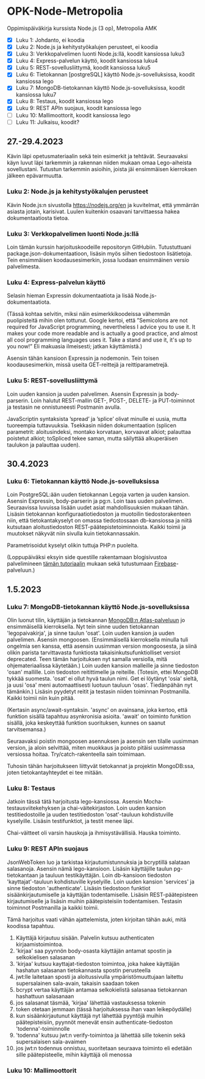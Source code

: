 # OPK-Node-Metropolia
Oppimispäiväkirja kurssista Node.js (3 op), Metropolia AMK

- [x] Luku 1: Johdanto, ei koodia
- [x] Luku 2: Node.js ja kehitystyökalujen perusteet, ei koodia
- [x] Luku 3: Verkkopalvelimen luonti Node.js:llä, koodit kansiossa luku3
- [x] Luku 4: Express-palvelun käyttö, koodit kansiossa luku4
- [x] Luku 5: REST-sovellusliittymä, koodit kansiossa luku5
- [x] Luku 6: Tietokannan [postgreSQL] käyttö Node.js-sovelluksissa, koodit kansiossa lego
- [x] Luku 7: MongoDB-tietokannan käyttö Node.js-sovelluksissa, koodit kansiossa luku7
- [x] Luku 8: Testaus, koodit kansiossa lego
- [x] Luku 9: REST APIn suojaus, koodit kansiossa lego
- [ ] Luku 10: Mallimoottorit, koodit kansiossa lego
- [ ] Luku 11: Julkaisu, koodit?

## 27.-29.4.2023

Kävin läpi opetusmateriaalin sekä tein esimerkit ja tehtävät. Seuraavaksi käyn luvut läpi tarkemmin ja 
rakennan niiden mukaan omaa Lego-aiheista sovellustani. Tutustun tarkemmin asioihin, joista jäi ensimmäisen 
kierroksen jälkeen epävarmuutta.

### Luku 2: Node.js ja kehitystyökalujen perusteet

Kävin Node.js:n sivustolla https://nodejs.org/en ja kuvitelmat, että ymmärrän asiasta jotain, karisivat. 
Luulen kuitenkin osaavani tarvittaessa hakea dokumentaatiosta tietoa.

### Luku 3: Verkkopalvelimen luonti Node.js:llä

Loin tämän kurssin harjoituskoodeille repositoryn GitHubiin. Tutustuttuani package.json-dokumentaatioon, 
lisäsin myös siihen tiedostoon lisätietoja. Tein ensimmäisen koodausesimerkin, jossa luodaan ensimmäinen 
versio palvelimesta.

### Luku 4: Express-palvelun käyttö

Selasin hieman Expressin dokumentaatiota ja lisää Node.js-dokumentaatiota.

(Tässä kohtaa selvitin, miksi näin esimerkkikoodeissa vähemmän puolipisteitä mihin olen tottunut. 
Google kertoi, että ”Semicolons are not required for JavaScript programming, nevertheless I advice you to use it. 
It makes your code more readable and is actually a good practice, and almost all cool programming languages uses it. 
Take a stand and use it, it's up to you now!” Eli makuasia ilmeisesti; jatkan käyttämistä.)

Asensin tähän kansioon Expressin ja nodemonin. Tein toisen koodausesimerkin, missä useita GET-reittejä ja reittiparametrejä.

### Luku 5: REST-sovellusliittymä
Loin uuden kansion ja uuden palvelimen. Asensin Expressin ja body-parserin. Loin halutut REST-mallin GET-, POST-, 
DELETE- ja PUT-toiminnot ja testasin ne onnistuneesti Postmanin avulla.

JavaScriptin syntaksista ’spread’ ja ’splice’ olivat minulle ei uusia, mutta tuoreempia tuttavuuksia. 
Tsekkasin niiden dokumentaation (splicen parametrit: aloitusindeksi, montako korvataan, korvaavat alkiot; palauttaa poistetut alkiot; 
toSpliced tekee saman, mutta säilyttää alkuperäisen taulukon ja palauttaa uuden).

## 30.4.2023

### Luku 6: Tietokannan käyttö Node.js-sovelluksissa

Loin PostgreSQL:ään uuden tietokannan Legoja varten ja uuden kansion. Asensin Expressin, body-parserin ja pg:n. 
Loin taas uuden palvelimen. Seuraavissa luvuissa lisään uudet asiat mahdollisuuksien mukaan tähän. Lisäsin tietokannan konfiguraatiotiedoston 
ja muotoilin tiedostorakenteen niin, että tietokantakyselyt on omassa tiedostossaan db-kansiossa ja niitä kutsutaan aloitustiedoston 
REST-päätepistetoiminnoista. Kaikki toimii ja muutokset näkyvät niin sivulla kuin tietokannassakin.

Parametrisoidut kyselyt olikin tuttuja PHP:n puolelta.

(Loppupäiväksi eksyin side questille rakentamaan blogisivustoa palvelimineen 
[tämän tutoriaalin](https://dev.to/themodernweb/fullstack-how-to-create-a-working-blogging-website-with-pure-html-css-and-js-in-2021-9di) 
mukaan sekä tutustumaan [Firebase](https://firebase.google.com/)-palveluun.)

## 1.5.2023

### Luku 7: MongoDB-tietokannan käyttö Node.js-sovelluksissa

Olin luonut tilin, käyttäjän ja tietokannan [MongoDB:n Atlas-palveluun](https://www.mongodb.com/atlas/database) jo ensimmäisellä kierroksella. 
Nyt tein sinne uuden tietokannan 'legopaivakirja', ja sinne taulun 'osat'. Loin uuden kansion ja uuden palvelimen. Asensin mongoosen. 
(Ensimmäisellä kierroksella minulla tuli ongelmia sen kanssa, että asensin uusimman version mongoosesta, ja siinä olikin parista tarvittavasta 
funktiosta takaisinkutsufunktiolliset versiot deprecated. Teen tämän harjoituksen nyt samalla versiolla, mitä ohjemateriaalissa käytetään.) 
Loin uuden kansion malleille ja sinne tiedoston 'osan' mallille. Loin tiedoston reitittimelle ja reiteille. (Totesin, ettei MongoDB tykkää suomesta. 
'osat' ei ollut hyvä taulun nimi. Get ei löytänyt 'osia' sieltä, ja uusi 'osa' meni automaattisesti luotuun tauluun 'osas'. Tiedänpähän nyt tämänkin.) 
Lisäsin pyydetyt reitit ja testasin niiden toiminnan Postmanilla. Kaikki toimii niin kuin pitää.

(Kertasin async/await-syntaksin. 'async' on avainsana, joka kertoo, että funktion sisällä tapahtuu asynkronisia asioita. 'await' on toiminto funktion 
sisällä, joka keskeyttää funktion suorituksen, kunnes on saanut tarvitsemansa.)

Seuraavaksi poistin mongoosen asennuksen ja asensin sen tilalle uusimman version, ja aloin selvittää, miten muokkaus ja poisto pitäisi
uusimmassa versiossa hoitaa. Try/catch-rakenteella sain toimimaan.

Tuhosin tähän harjoitukseen liittyvät tietokannat ja projektin MongoDB:ssa, joten tietokantayhteydet ei tee mitään.

### Luku 8: Testaus

Jatkoin tässä tätä harjoitusta lego-kansiossa. Asensin Mocha-testausviitekehyksen ja chai-väitekirjaston. Loin uuden kansion testitiedostoille ja 
uuden testitiedoston 'osat'-tauluun kohdistuville kyselyille. Lisäsin testifunktiot, ja testit menee läpi.

Chai-väitteet oli varsin hauskoja ja ihmisystävällisiä. Hauska toiminto.

### Luku 9: REST APIn suojaus

JsonWebToken luo ja tarkistaa kirjautumistunnuksia ja bcryptillä salataan salasanoja. Asensin nämä lego-kansioon. Lisäsin käyttäjille taulun pg-tietokantaan 
ja tauluun testikäyttäjän. Loin db-kansioon tiedoston 'kayttajat'-tauluun kohdistuville kyselyille. Loin uuden kansion 'services' ja sinne tiedoston 
'authenticate'. Lisäsin tiedostoon funktiot sisäänkirjautumiselle ja käyttäjän todentamiselle. Lisäsin REST-päätepisteen kirjautumiselle ja lisäsin muihin
päätepisteisiin todentamisen. Testasin toiminnot Postmanilla ja kaikki toimii.

Tämä harjoitus vaati vähän ajattelemista, joten kirjoitan tähän auki, mitä koodissa tapahtuu.

1. Käyttäjä kirjautuu sisään. Palvelin kutsuu authenticaten kirjaamistoimintoa.
2. 'kirjaa' saa pyynnön body-osasta käyttäjän antamat spostin ja selkokielisen salasanan
3. 'kirjaa' kutsuu kayttajat-tiedoston toimintoa, joka hakee käyttäjän hashatun salasanan tietokannasta spostin perusteella
4. jwt:lle laitetaan sposti ja aloitussivulla ympäristömuuttujaan laitettu supersalainen sala-avain, takaisin saadaan token
5. bcrypt vertaa käyttäjän antamaa selkokielistä salasanaa tietokannan hashattuun salasanaan
6. jos salasanat täsmää, 'kirjaa' lähettää vastauksessa tokenin
7. token otetaan jemmaan (tässä harjoituksessa ihan vaan leikepöydälle)
8. kun sisäänkirjautunut käyttäjä nyt lähettää pyyntöjä muihin päätepisteisiin, pyynnöt menevät ensin authenticate-tiedoston 'todenna'-toiminnolle
9. 'todenna' kutsuu jwt:n verify-toimintoa ja lähettää sille tokenin sekä supersalaisen sala-avaimen
10. jos jwt:n todennus onnistuu, suoritetaan seuraava toiminto eli edetään sille päätepisteelle, mihin käyttäjä oli menossa

### Luku 10: Mallimoottorit









